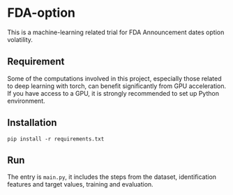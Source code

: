 # FDA-option
This is a machine-learning related trial for FDA Announcement dates option volatility.

## Requirement
Some of the computations involved in this project, 
especially those related to deep learning with torch, 
can benefit significantly from GPU acceleration. 
If you have access to a GPU, it is strongly recommended to set up 
Python environment.

## Installation
    pip install -r requirements.txt

## Run
The entry is `main.py`, it includes the steps from the dataset, identification features and target values,
training and evaluation.